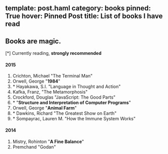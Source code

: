 template: post.haml
category: books
pinned: True
hover: Pinned Post
title: List of books I have read
---
Books are magic.
---

[\*] Currently reading, **strongly recommended**

#### 2015

1. Crichton, Michael "The Terminal Man"
2. Orwell, George "**1984**"
3. \* Hayakawa, S.I. "Language in Thought and Action"
4. Kafka, Franz, "The Metamorphosis"
5. Crockford, Douglas "JavaScript: The Good Parts"
6. \* "**Structure and Interpretation of Computer Programs**"
7. Orwell, George "**Animal Farm**"
8. \* Dawkins, Richard "The Greatest Show on Earth"
9. \* Sompayrac, Lauren M. "How the Immune System Works"

#### 2014

1. Mistry, Rohinton "**A Fine Balance**"
2. Premchand "Godan"
